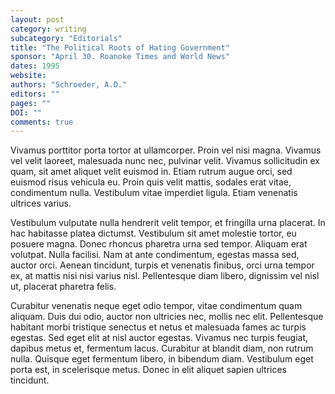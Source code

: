 ```yaml
---
layout: post
category: writing
subcategory: "Editorials"
title: "The Political Roots of Hating Government"
sponsor: "April 30. Roanoke Times and World News"
dates: 1995
website:
authors: "Schroeder, A.D."
editors: ""
pages: ""
DOI: ""
comments: true
---
```


Vivamus porttitor porta tortor at ullamcorper. Proin vel nisi magna. Vivamus vel velit laoreet, malesuada nunc nec, pulvinar velit. Vivamus sollicitudin ex quam, sit amet aliquet velit euismod in. Etiam rutrum augue orci, sed euismod risus vehicula eu. Proin quis velit mattis, sodales erat vitae, condimentum nulla. Vestibulum vitae imperdiet ligula. Etiam venenatis ultrices varius.

Vestibulum vulputate nulla hendrerit velit tempor, et fringilla urna placerat. In hac habitasse platea dictumst. Vestibulum sit amet molestie tortor, eu posuere magna. Donec rhoncus pharetra urna sed tempor. Aliquam erat volutpat. Nulla facilisi. Nam at ante condimentum, egestas massa sed, auctor orci. Aenean tincidunt, turpis et venenatis finibus, orci urna tempor ex, at mattis nisi nisi varius nisl. Pellentesque diam libero, dignissim vel nisl ut, placerat pharetra felis.

Curabitur venenatis neque eget odio tempor, vitae condimentum quam aliquam. Duis dui odio, auctor non ultricies nec, mollis nec elit. Pellentesque habitant morbi tristique senectus et netus et malesuada fames ac turpis egestas. Sed eget elit at nisl auctor egestas. Vivamus nec turpis feugiat, dapibus metus et, fermentum lacus. Curabitur at blandit diam, non rutrum nulla. Quisque eget fermentum libero, in bibendum diam. Vestibulum eget porta est, in scelerisque metus. Donec in elit aliquet sapien ultrices tincidunt.
